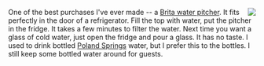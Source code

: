<img src="http://scripting.com/images/2019/10/21/britaPitcher.png" border="0" align="right">One of the best purchases I've ever made -- a <a href="https://www.amazon.com/gp/product/B01FXN3E74/ref=ppx_yo_dt_b_asin_title_o04_s01?ie=UTF8&psc=1">Brita water pitcher</a>. It fits perfectly in the door of a refrigerator. Fill the top with water, put the pitcher in the fridge. It takes a few minutes to filter the water. Next time you want a glass of cold water, just open the fridge and pour a glass. It has no taste. I used to drink bottled <a href="https://www.amazon.com/Poland-Springs-Bottled-16-9oz-Bottles/dp/B000CDHZEY/ref=sr_1_8?gclid=Cj0KCQjwrrXtBRCKARIsAMbU6bFGkQ7WYgMn0iV65rGZv2GbbLPiHjaxOhMqy5N7J0XH5J_RPQw0_TAaAgDNEALw_wcB&hvadid=282644276296&hvdev=c&hvlocphy=1023481&hvnetw=g&hvpos=1t3&hvqmt=e&hvrand=11878723364070780002&hvtargid=kwd-325874732562&hydadcr=4414_9619179&keywords=poland+springs+bottled+water&qid=1571692044&s=grocery&sr=1-8">Poland Springs</a> water, but I prefer this to the bottles. I still keep some bottled water around for guests. 
